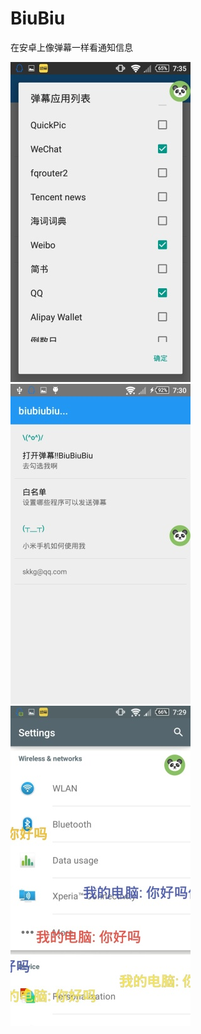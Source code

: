 # BiuBiu
在安卓上像弹幕一样看通知信息

![image](https://github.com/tygogo/BiuBiu/blob/master/1.jpg)
![image](https://github.com/tygogo/BiuBiu/blob/master/2.jpg)
![image](https://github.com/tygogo/BiuBiu/blob/master/3.jpg)


